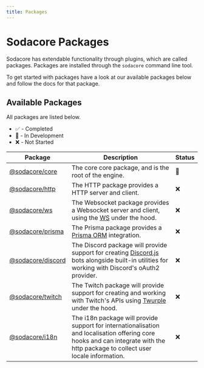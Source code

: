 ```yaml
---
title: Packages
---
```


# Sodacore Packages

Sodacore has extendable functionality through plugins, which are called packages. Packages are installed through the `sodacore` command line tool.

To get started with packages have a look at our available packages below and follow the docs for that package.

## Available Packages

All packages are listed below.

- ✅ - Completed
- 🚧 - In Development
- ❌ - Not Started

| Package | Description | Status |
| - | - | - |
| [@sodacore/core](/packages/core/index) | The core core package, and is the root of the engine. | 🚧 |
| [@sodacore/http](/packages/http/index) | The HTTP package provides a HTTP server and client. | ❌ |
| [@sodacore/ws](/packages/ws/index) | The Websocket package provides a Websocket server and client, using the [WS](https://www.npmjs.com/package/ws) under the hood. | ❌ |
| [@sodacore/prisma](/packages/prisma/index) | The Prisma package provides a [Prisma ORM](https://www.prisma.io/) integration. | ❌ |
| [@sodacore/discord](#) | The Discord package will provide support for creating [Discord.js](https://discord.js.org/#/) bots alongside built-in utilities for working with Discord's oAuth2 provider. | ❌ |
| [@sodacore/twitch](#) | The Twitch package will provide support for creating and working with Twitch's APIs using [Twurple](https://twurple.js.org/) under the hood. | ❌ |
| [@sodacore/i18n](#) | The i18n package will provide support for internationalisation and localisation offering core hooks and can integrate with the http package to collect user locale information. | ❌ |
